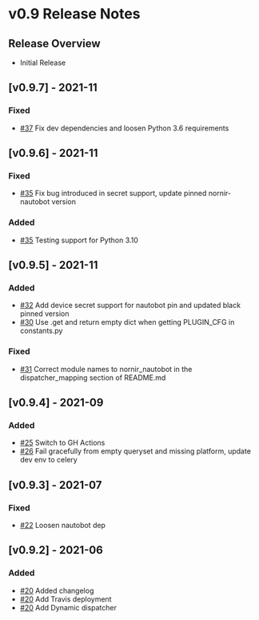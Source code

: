 # v0.9 Release Notes

## Release Overview

- Initial Release

## [v0.9.7] - 2021-11

### Fixed

- [#37](https://github.com/nautobot/nautobot-app-nornir/issues/37) Fix dev dependencies and loosen Python 3.6 requirements

## [v0.9.6] - 2021-11

### Fixed

- [#35](https://github.com/nautobot/nautobot-app-nornir/issues/35) Fix bug introduced in secret support, update pinned nornir-nautobot version

### Added

- [#35](https://github.com/nautobot/nautobot-app-nornir/issues/35) Testing support for Python 3.10


## [v0.9.5] - 2021-11

### Added

- [#32](https://github.com/nautobot/nautobot-app-nornir/issues/32) Add device secret support for nautobot pin and updated black pinned version
- [#30](https://github.com/nautobot/nautobot-app-nornir/issues/30) Use .get and return empty dict when getting PLUGIN_CFG in constants.py 

### Fixed

- [#31](https://github.com/nautobot/nautobot-app-nornir/issues/31) Correct module names to nornir_nautobot in the dispatcher_mapping section of README.md

## [v0.9.4] - 2021-09

### Added

- [#25](https://github.com/nautobot/nautobot-app-nornir/issues/25) Switch to GH Actions
- [#26](https://github.com/nautobot/nautobot-app-nornir/issues/26) Fail gracefully from empty queryset and missing platform, update dev env to celery

## [v0.9.3] - 2021-07

### Fixed

- [#22](https://github.com/nautobot/nautobot-app-nornir/issues/22) Loosen nautobot dep

## [v0.9.2] - 2021-06

### Added

- [#20](https://github.com/nautobot/nautobot-app-nornir/issues/20) Added changelog
- [#20](https://github.com/nautobot/nautobot-app-nornir/issues/20) Add Travis deployment
- [#20](https://github.com/nautobot/nautobot-app-nornir/issues/20) Add Dynamic dispatcher
